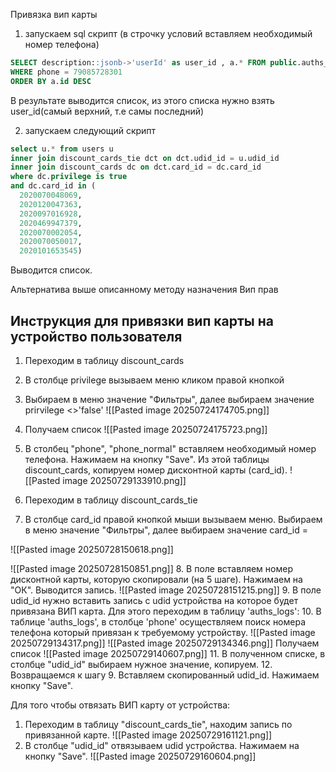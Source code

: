 Привязка вип карты
1. запускаем sql скрипт (в строчку условий вставляем необходимый номер телефона)
 ```sql
SELECT description::jsonb->'userId' as user_id , a.* FROM public.auths_logs AS a
WHERE phone = 79085728301
ORDER BY a.id DESC
```

В результате выводится список, из этого списка нужно взять user_id(самый верхний, т.е самы последний)


2. запускаем следующий скрипт
```sql
select u.* from users u
inner join discount_cards_tie dct on dct.udid_id = u.udid_id
inner join discount_cards dc on dct.card_id = dc.card_id
where dc.privilege is true
and dc.card_id in (
  2020070048069,
  2020120047363,
  2020097016928,
  2020469947379,
  2020070002054,
  2020070050017,
  2020101653545)
  ```

Выводится список.

Альтернатива выше описанному методу назначения Вип прав
## Инструкция для привязки вип карты на устройство пользователя
1. Переходим в таблицу discount_cards
2. В столбце privilege вызываем меню кликом правой кнопкой
3. Выбираем в меню значение "Фильтры", далее выбираем значение prirvilege <>'false'
![[Pasted image 20250724174705.png]]

4. Получаем список
![[Pasted image 20250724175723.png]]
5. В столбец "phone", "phone_normal" вставляем необходимый номер телефона. Нажимаем на кнопку "Save". Из этой таблицы discount_cards, копируем номер дисконтной карты (card_id).
![[Pasted image 20250729133910.png]]

 6. Переходим в таблицу discount_cards_tie
 7. В столбце card_id правой кнопкой мыши вызываем меню. 
     Выбираем в меню значение "Фильтры", далее выбираем значение card_id =
 
 ![[Pasted image 20250728150618.png]]
 
 
 ![[Pasted image 20250728150851.png]]
8. В поле вставляем номер дисконтной карты, которую скопировали (на 5 шаге). Нажимаем на "ОК". Выводится запись.
![[Pasted image 20250728151215.png]]
 9. В поле udid_id нужно вставить запись с udid устройства на которое будет привязана ВИП карта.
 Для этого переходим в таблицу 'auths_logs':
 10. В таблице  'auths_logs', в столбце 'phone' осуществляем поиск номера телефона который привязан к требуемому устройству.
 ![[Pasted image 20250729134317.png]]
 ![[Pasted image 20250729134346.png]]
Получаем список
![[Pasted image 20250729140607.png]]
11. В полученном списке, в столбце "udid_id" выбираем нужное значение, копируем.
12. Возвращаемся к шагу 9. Вставляем скопированный udid_id. Нажимаем кнопку "Save".

Для того чтобы отвязать ВИП карту от устройства:
1. Переходим в таблицу "discount_cards_tie", находим запись по привязанной карте.
![[Pasted image 20250729161121.png]]
2. В столбце "udid_id" отвязываем udid устройства. Нажимаем на кнопку "Save".
![[Pasted image 20250729160604.png]]